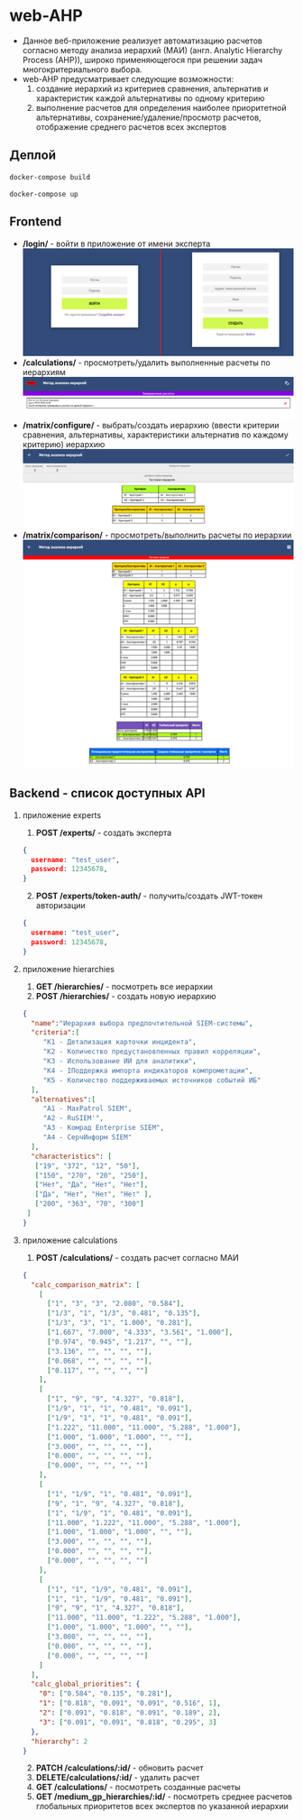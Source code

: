 # web-AHP
* Данное веб-приложение реализует автоматизацию расчетов согласно методу анализа иерархий (МАИ) (англ. Analytic Hierarchy Process (AHP)), широко применяющегося при решении задач многокритериального выбора.
* web-AHP предусматривает следующие возможности:
  1) создание иерархий из критериев сравнения, альтернатив и характеристик каждой альтернативы по одному критерию
  2) выполнение расчетов для определения наиболее приоритетной альтернативы, сохранение/удаление/просмотр расчетов, отображение среднего расчетов всех экспертов  

## Деплой
```
docker-compose build 
```
```
docker-compose up
```





## Frontend
  * **/login/** - войти в приложение от имени эксперта
    ![Image alt](https://github.com/dj-b00b/web-AHP/raw/master/pictures/PageLogin.png)
  * **/calculations/** - просмотреть/удалить выполненные расчеты по иерархиям
    ![Image alt](https://github.com/dj-b00b/web-AHP/raw/master/pictures/PageCalculations.png)
  * **/matrix/configure/** - выбрать/создать иерархию (ввести критерии сравнения, альтернативы, характеристики альтернатив по каждому критерию) иерархию
    ![Image alt](https://github.com/dj-b00b/web-AHP/raw/master/pictures/PageConfigMatrix.png)
  * **/matrix/comparison/** - просмотреть/выполнить расчеты по иерархии
    ![Image alt](https://github.com/dj-b00b/web-AHP/raw/master/pictures/PageMatrices.png)


## Backend - список доступных API
1) приложение experts
	1) **POST /experts/** - создать эксперта
 	```json
 	{
 	  username: "test_user",
 	  password: 12345678,
 	}
 	```
	2) **POST /experts/token-auth/** - получить/создать JWT-токен авторизации
 	```json
 	{
 	  username: "test_user",
 	  password: 12345678,
 	}
 	```
2) приложение hierarchies
	1) **GET /hierarchies/** - посмотреть все иерархии
	2) **POST /hierarchies/** - создать новую иерархию
 	```json
 	{
      "name":"Иерархия выбора предпочтительной SIEM-системы",
      "criteria":[
         "K1 - Детализация карточки инцидента",
         "K2 - Количество предустановленных правил корреляции",
         "K3 - Использование ИИ для аналитики",
         "K4 - IПоддержка импорта индикаторов компрометации",
         "K5 - Количество поддерживаемых источников событий ИБ"
      ],
      "alternatives":[
         "A1 - MaxPatrol SIEM",
         "A2 - RuSIEM'",
         "A3 - Комрад Enterprise SIEM",
         "A4 - СерчИнформ SIEM"
      ],
      "characteristics": [
   	   ["19", "372", "12", "50"],
   	   ["150", "270", "20", "250"],
   	   ["Нет", "Да", "Нет", "Нет"],
   	   ["Да", "Нет", "Нет", "Нет" ],
   	   ["200", "363", "70", "300"]
     ]
 	}
 	```

3) приложение calculations
	1) **POST /calculations/** - создать расчет согласно МАИ
 	```json
 	{
      "calc_comparison_matrix": [
        [
          ["1", "3", "3", "2.080", "0.584"],
          ["1/3", "1", "1/3", "0.481", "0.135"],
          ["1/3", "3", "1", "1.000", "0.281"],
          ["1.667", "7.000", "4.333", "3.561", "1.000"],
          ["0.974", "0.945", "1.217", "", ""],
          ["3.136", "", "", "", ""],
          ["0.068", "", "", "", ""],
          ["0.117", "", "", "", ""]
        ],
        [
          ["1", "9", "9", "4.327", "0.818"],
          ["1/9", "1", "1", "0.481", "0.091"],
          ["1/9", "1", "1", "0.481", "0.091"],
          ["1.222", "11.000", "11.000", "5.288", "1.000"],
          ["1.000", "1.000", "1.000", "", ""],
          ["3.000", "", "", "", ""],
          ["0.000", "", "", "", ""],
          ["0.000", "", "", "", ""]
        ],
        [
          ["1", "1/9", "1", "0.481", "0.091"],
          ["9", "1", "9", "4.327", "0.818"],
          ["1", "1/9", "1", "0.481", "0.091"],
          ["11.000", "1.222", "11.000", "5.288", "1.000"],
          ["1.000", "1.000", "1.000", "", ""],
          ["3.000", "", "", "", ""],
          ["0.000", "", "", "", ""],
          ["0.000", "", "", "", ""]
        ],
        [
          ["1", "1", "1/9", "0.481", "0.091"],
          ["1", "1", "1/9", "0.481", "0.091"],
          ["9", "9", "1", "4.327", "0.818"],
          ["11.000", "11.000", "1.222", "5.288", "1.000"],
          ["1.000", "1.000", "1.000", "", ""],
          ["3.000", "", "", "", ""],
          ["0.000", "", "", "", ""],
          ["0.000", "", "", "", ""]
        ]
      ],
      "calc_global_priorities": {
        "0": ["0.584", "0.135", "0.281"],
        "1": ["0.818", "0.091", "0.091", "0.516", 1],
        "2": ["0.091", "0.818", "0.091", "0.189", 2],
        "3": ["0.091", "0.091", "0.818", "0.295", 3]
      },
      "hierarchy": 2
   }
 	```
	2) **PATCH /calculations/:id/** - обновить расчет
	3) **DELETE/calculations/:id/** - удалить расчет
	4) **GET /calculations/** - посмотреть созданные расчеты
	5) **GET /medium_gp_hierarchies/:id/** - посмотреть среднее расчетов глобальных приоритетов всех экспертов по указанной иерархии
